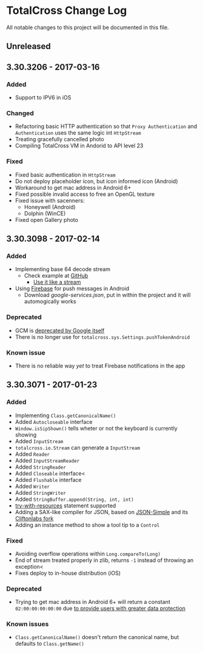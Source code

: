 # TotalCross Change Log
All notable changes to this project will be documented in this file.

## Unreleased

## 3.30.3206 - 2017-03-16

### Added
- Support to IPV6 in iOS

### Changed
- Refactoring basic HTTP authentication so that `Proxy Authentication` and `Authentication` uses the same logic int `HttpStream`
- Treating gracefully cancelled photo
- Compiling TotalCross VM in Andorid to API level 23

### Fixed
- Fixed basic authentication in `HttpStream`
- Do not deploy placeholder icon, but icon informed icon (Android)
- Workaround to get mac address in Android 6+
- Fixed possible invalid access to free an OpenGL texture
- Fixed issue with sacenners:
  - Honeywell (Android)
  - Dolphin (WinCE)
- Fixed open Gallery photo

## 3.30.3098 - 2017-02-14

### Added
- Implementing base 64 decode stream
  - Check example at [GitHub](https://github.com/totalcross/totalcross-big-file)
    - [Use it like a stream](https://github.com/TotalCross/totalcross-big-file/blob/master/src/main/java/com/tc/sample/bigfile/ui/Utils.java#L15)
- Using [Firebase](https://firebase.google.com/) for push messages in Android
  -  Download _google-services.json_, put in within the project and it will automogically works

### Deprecated
- GCM is [deprecated by Google itself](https://developers.google.com/cloud-messaging/)
- There is no longer use for `totalcross.sys.Settings.pushTokenAndroid`

### Known issue
- There is no reliable way _yet_ to treat Firebase notifications in the app

## 3.30.3071 - 2017-01-23

### Added
- Implementing `Class.getCanonicalName()`
- Added `Autocloseable` interface
- `Window.isSipShown()` tells wheter or not the keyboard is currently showing
- Added `InputStream`
- `totalcross.io.Stream` can generate a `InputStream`
- Added `Reader`
- Added `InputStreamReader`
- Added `StringReader`
- Added `Closeable` interface<
- Added `Flushable` interface
- Added `Writer`
- Added `StringWriter`
- Added `StringBuffer.append(String, int, int)`
- [try-with-resources](https://docs.oracle.com/javase/tutorial/essential/exceptions/tryResourceClose.html) statement supported
- Adding a SAX-like compiler for JSON, based on [JSON-Simple](https://github.com/fangyidong/json-simple) and its [Cliftonlabs fork](https://github.com/cliftonlabs/json-simple)
- Adding an instance method to show a tool tip to a `Control`

### Fixed
- Avoiding overflow operations within `Long.compareTo(Long)`
- End of stream treated properly in zlib, returns `-1` instead of throwing an exception<
- Fixes deploy to in-house distribution (iOS)

### Deprecated
- Trying to get mac address in Android 6+ will return a constant `02:00:00:00:00:00` due [to provide users with greater data protection](https://developer.android.com/about/versions/marshmallow/android-6.0-changes.html#behavior-hardware-id)

### Known issues
- `Class.getCanonicalName()` doesn't return the canonical name, but defaults to `Class.getName()`